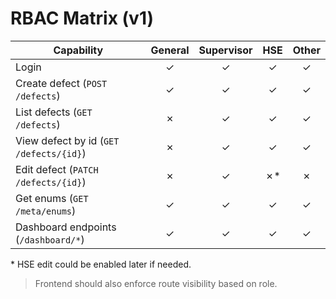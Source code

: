 # RBAC Matrix (v1)

| Capability                                   | General | Supervisor | HSE | Other |
|---------------------------------------------|:-------:|:----------:|:---:|:-----:|
| Login                                        |   ✓     |     ✓      |  ✓  |   ✓   |
| Create defect (`POST /defects`)              |   ✓     |     ✓      |  ✓  |   ✓   |
| List defects (`GET /defects`)                |   ✗     |     ✓      |  ✓  |   ✓   |
| View defect by id (`GET /defects/{id}`)      |   ✗     |     ✓      |  ✓  |   ✓   |
| Edit defect (`PATCH /defects/{id}`)          |   ✗     |     ✓      |  ✗* |   ✗   |
| Get enums (`GET /meta/enums`)                |   ✓     |     ✓      |  ✓  |   ✓   |
| Dashboard endpoints (`/dashboard/*`)         |   ✓     |     ✓      |  ✓  |   ✓   |

\* HSE edit could be enabled later if needed.

> Frontend should also enforce route visibility based on role.

